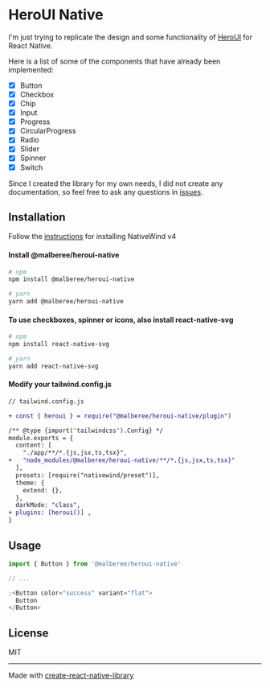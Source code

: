 # HeroUI Native

I'm just trying to replicate the design and some functionality of [HeroUI](https://github.com/heroui-inc/heroui) for React Native.

Here is a list of some of the components that have already been implemented:

- [x] Button
- [x] Checkbox
- [x] Chip
- [x] Input
- [x] Progress
- [x] CircularProgress
- [x] Radio
- [x] Slider
- [x] Spinner
- [x] Switch

Since I created the library for my own needs, I did not create any documentation, so feel free to ask any questions in [issues](https://github.com/Malberee/heroui-native/issues).

## Installation

Follow the [instructions](https://www.nativewind.dev/docs/getting-started/installation) for installing NativeWind v4

#### Install @malberee/heroui-native

```sh
# npm
npm install @malberee/heroui-native

# yarn
yarn add @malberee/heroui-native
```

#### To use checkboxes, spinner or icons, also install react-native-svg

```sh
# npm
npm install react-native-svg

# yarn
yarn add react-native-svg
```

#### Modify your tailwind.config.js

```diff
// tailwind.config.js

+ const { heroui } = require("@malberee/heroui-native/plugin")

/** @type {import('tailwindcss').Config} */
module.exports = {
  content: [
    "./app/**/*.{js,jsx,ts,tsx}",
+   "node_modules/@malberee/heroui-native/**/*.{js,jsx,ts,tsx}"
  ],
  presets: [require("nativewind/preset")],
  theme: {
    extend: {},
  },
  darkMode: "class",
+ plugins: [heroui()] ,
}
```

## Usage

```js
import { Button } from '@malberee/heroui-native'

// ...

;<Button color="success" variant="flat">
  Button
</Button>
```

## License

MIT

---

Made with [create-react-native-library](https://github.com/callstack/react-native-builder-bob)
